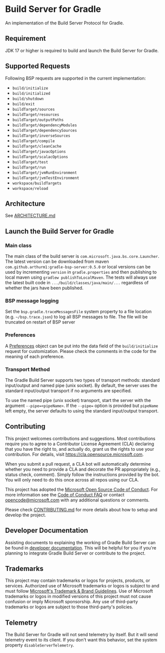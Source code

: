 # Build Server for Gradle

An implementation of the Build Server Protocol for Gradle.

## Requirement

JDK 17 or higher is required to build and launch the Build Server for Gradle.

## Supported Requests

Following BSP requests are supported in the current implementation:

- `build/initialize`
- `build/initialized`
- `build/shutdown`
- `build/exit`
- `buildTarget/sources`
- `buildTarget/resources`
- `buildTarget/outputPaths`
- `buildTarget/dependencyModules`
- `buildTarget/dependencySources`
- `buildTarget/inverseSources`
- `buildTarget/compile`
- `buildTarget/cleanCache`
- `buildTarget/javacOptions`
- `buildTarget/scalacOptions`
- `buildTarget/test`
- `buildTarget/run`
- `buildTarget/jvmRunEnvironment`
- `buildTarget/jvmTestEnvironment`
- `workspace/buildTargets`
- `workspace/reload`

## Architecture

See [ARCHITECTURE.md](./ARCHITECTURE.md)

## Launch the Build Server for Gradle

### Main class

The main class of the build server is `com.microsoft.java.bs.core.Launcher`.  The latest version can be downloaded from maven `com.github.arthurm1:gradle-bsp-server:0.5.0` or local versions can be used by incrementing `version` in `gradle.properties` and then publishing to local maven using `gradlew publishToLocalMaven`.
The tests will always use the latest built code in `.../build/classes/java/main/...` regardless of whether the jars have been published.

### BSP message logging

Set the `bsp.gradle.traceMessagesFile` system property to a file location (e.g. `~/bsp.trace.json`) to log all BSP messages to file.  The file will be truncated on restart of BSP server

### Preferences

A [Preferences](./server/src/main/java/com/microsoft/java/bs/core/internal/model/Preferences.java) object can be put into the data field of the `build/initialize` request for customization. Please check the comments in the code for the meaning of each preference.

### Transport Method

The Gradle Build Server supports two types of transport methods: standard input/output and named pipe (unix socket). By default, the server uses the standard input/output transport if no arguments are specified.

To use the named pipe (unix socket) transport, start the server with the argument `--pipe=<pipeName>`. If the `--pipe=` option is provided but `pipeName` left empty, the server defaults to using the standard input/output transport.

## Contributing

This project welcomes contributions and suggestions. Most contributions require you to agree to a Contributor License Agreement (CLA) declaring that you have the right to, and actually do, grant us the rights to use your contribution. For details, visit https://cla.opensource.microsoft.com.

When you submit a pull request, a CLA bot will automatically determine whether you need to provide a CLA and decorate the PR appropriately (e.g., status check, comment). Simply follow the instructions provided by the bot. You will only need to do this once across all repos using our CLA.

This project has adopted the [Microsoft Open Source Code of Conduct](https://opensource.microsoft.com/codeofconduct/). For more information see the [Code of Conduct FAQ](https://opensource.microsoft.com/codeofconduct/faq/) or contact [opencode@microsoft.com](mailto:opencode@microsoft.com) with any additional questions or comments.

Please check [CONTRIBUTING.md](./CONTRIBUTING.md) for more details about how to setup and develop the project.

## Developer Documentation

Assisting documents to explaining the working of Gradle Build Server can be found in [developer documentation](./docs/developer.md). This will be helpful for you if you're planning to integrate Gradle Build Server or contribute to the project.

## Trademarks

This project may contain trademarks or logos for projects, products, or services. Authorized use of Microsoft trademarks or logos is subject to and must follow [Microsoft's Trademark & Brand Guidelines](https://www.microsoft.com/en-us/legal/intellectualproperty/trademarks/usage/general). Use of Microsoft trademarks or logos in modified versions of this project must not cause confusion or imply Microsoft sponsorship. Any use of third-party trademarks or logos are subject to those third-party's policies.

## Telemetry

The Build Server for Gradle will not send telemetry by itself. But it will send telemetry event to its client. If you don't want this behavior, set the system property `disableServerTelemetry`.
